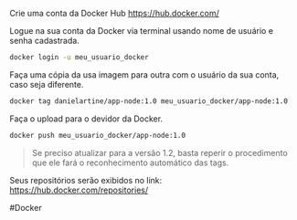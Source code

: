 
Crie uma conta da Docker Hub
https://hub.docker.com/

Logue na sua conta da Docker via terminal usando nome de usuário e senha cadastrada.
```bash
docker login -u meu_usuario_docker
```

Faça uma cópia da usa imagem para outra com o usuário da sua conta, caso seja diferente.
```bash
docker tag danielartine/app-node:1.0 meu_usuario_docker/app-node:1.0
```

Faça o upload para o devidor da Docker.
```bash
docker push meu_usuario_docker/app-node:1.0
```

> Se preciso atualizar para a versão 1.2, basta reperir o procedimento que ele fará o reconhecimento automático das tags.

Seus repositórios serão exibidos no link:
https://hub.docker.com/repositories/

#Docker